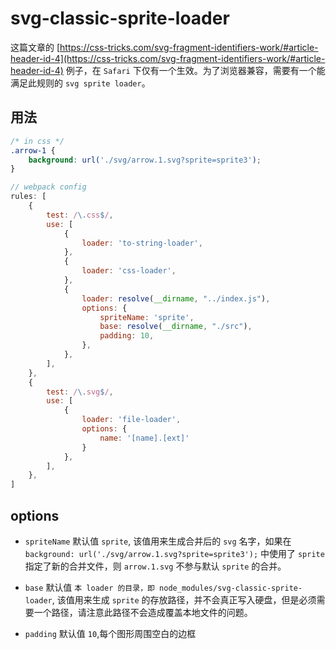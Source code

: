 # svg-classic-sprite-loader
这篇文章的 [https://css-tricks.com/svg-fragment-identifiers-work/#article-header-id-4](https://css-tricks.com/svg-fragment-identifiers-work/#article-header-id-4) 例子，在 `Safari` 下仅有一个生效。为了浏览器兼容，需要有一个能满足此规则的 `svg sprite loader`。

## 用法
```css
/* in css */
.arrow-1 {
    background: url('./svg/arrow.1.svg?sprite=sprite3');
}
```
``` js
// webpack config
rules: [
    {
        test: /\.css$/,
        use: [
            {
                loader: 'to-string-loader',
            },
            {
                loader: 'css-loader',
            },
            {
                loader: resolve(__dirname, "../index.js"),
                options: {
                    spriteName: 'sprite',
                    base: resolve(__dirname, "./src"),
                    padding: 10,
                },
            },
        ],
    },
    {
        test: /\.svg$/,
        use: [
            {
                loader: 'file-loader',
                options: {
                    name: '[name].[ext]'
                }
            },
        ],
    },
]
```

## options
+ `spriteName` 默认值 `sprite`, 该值用来生成合并后的 `svg` 名字，如果在 `background: url('./svg/arrow.1.svg?sprite=sprite3');` 中使用了 `sprite` 指定了新的合并文件，则 `arrow.1.svg` 不参与默认 `sprite` 的合并。

+ `base` 默认值 `本 loader 的目录，即 node_modules/svg-classic-sprite-loader`, 该值用来生成 `sprite` 的存放路径，并不会真正写入硬盘，但是必须需要一个路径，请注意此路径不会造成覆盖本地文件的问题。

+ `padding` 默认值 `10`,每个图形周围空白的边框